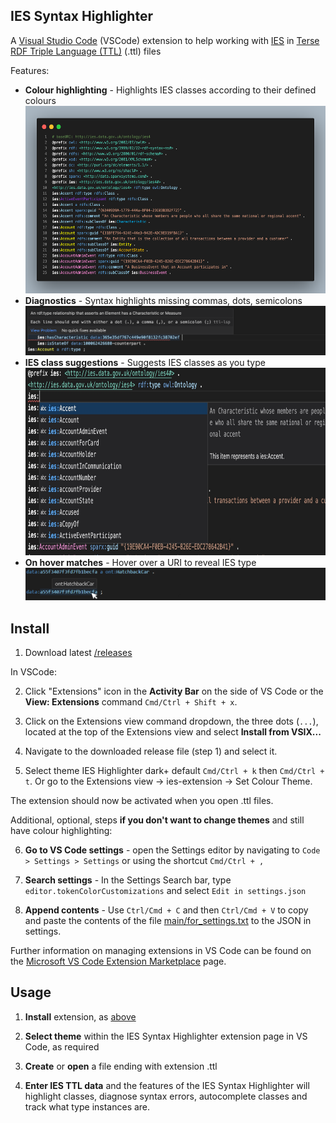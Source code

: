 ## IES Syntax Highlighter

A [Visual Studio Code](https://code.visualstudio.com) (VSCode) extension to help working with [IES](https://github.com/dstl/IES4) in [Terse RDF Triple Language (TTL)](https://www.w3.org/TR/turtle/) (.ttl) files

Features:
<ul>
  <li>
    <strong>Colour highlighting</strong> - Highlights IES classes according to their defined colours<br>
    <img src="./images/Overview.png" alt="Highlights IES classes according to their defined colours" style="height:300px">
  </li>
  <li>
    <strong>Diagnostics</strong> - Syntax highlights missing commas, dots, semicolons<br>
    <img src="./images/Diagnostics.png" alt="Syntax highlights missing commas, dots, semicolons">
  </li>
  <li>
    <strong>IES class suggestions</strong> - Suggests IES classes as you type<br>
    <img src="./images/Suggestions.jpeg" alt="Suggests IES classes as you type" style="height:300px">
  </li>
  <li>
    <strong>On hover matches</strong> - Hover over a URI to reveal IES type<br>
    <img src="./images/OnHover.png" alt="Hover over a URI to reveal IES type">
  </li>
</ul>





## Install

1. Download latest [/releases](./releases)

In VSCode:

2. Click "Extensions" icon in the **Activity Bar** on the side of VS Code or the **View: Extensions** command `Cmd/Ctrl + Shift + x`.

3. Click on the Extensions view command dropdown, the three dots (`...`), located at the top of the Extensions view and select **Install from VSIX...**

4. Navigate to the downloaded release file (step 1) and select it.

5. Select theme IES Highlighter dark+ default `Cmd/Ctrl + k` then `Cmd/Ctrl + t`. Or go to the Extensions view -> ies-extension -> Set Colour Theme.

The extension should now be activated when you open .ttl files.

Additional, optional, steps **if you don't want to change themes** and still have colour highlighting:

6. **Go to VS Code settings** - open the Settings editor by navigating to `Code > Settings > Settings` or using the shortcut `Cmd/Ctrl + ,`

7. **Search settings** - In the Settings Search bar, type `editor.tokenColorCustomizations` and select `Edit in settings.json`

8. **Append contents** - Use `Ctrl/Cmd + C` and then `Ctrl/Cmd + V` to copy and paste the contents of the file [main/for_settings.txt](/main/for_settings.txt) to the JSON in settings.

Further information on managing extensions in VS Code can be found on the [Microsoft VS Code Extension Marketplace](https://code.visualstudio.com/docs/editor/extension-marketplace) page.

## Usage

1. **Install** extension, as [above](#Install)

2. **Select theme** within the IES Syntax Highlighter extension page in VS Code, as required

3. **Create** or **open** a file ending with extension .ttl

4. **Enter IES TTL data** and the features of the IES Syntax Highlighter will highlight classes, diagnose syntax errors, autocomplete classes and track what type instances are.
